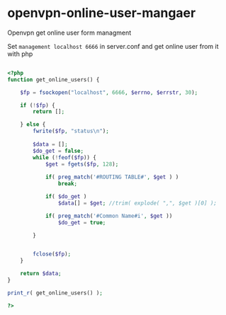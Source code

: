 # openvpn-online-user-mangaer
Openvpn get online user form managment

Set ```management localhost 6666``` in server.conf and get online user from it with php

```php

<?php
function get_online_users() {

	$fp = fsockopen("localhost", 6666, $errno, $errstr, 30);

	if (!$fp) {
		return [];

	} else {
	    fwrite($fp, "status\n");
	
	    $data = [];
	    $do_get = false;
	    while (!feof($fp)) {
	        $get = fgets($fp, 128);
	  
	    	if( preg_match('#ROUTING TABLE#', $get ) )
	    		break;

	        if( $do_get )
	    		$data[] = $get; //trim( explode( ",", $get )[0] );

	        if( preg_match('#Common Name#i', $get ))
	        	$do_get = true;

	    }


	    fclose($fp);
	}

	return $data;
}

print_r( get_online_users() );

?>
```
